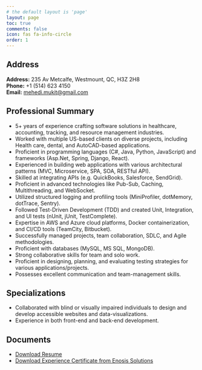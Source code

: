 ```yaml
---
# the default layout is 'page'
layout: page
toc: true
comments: false
icon: fas fa-info-circle
order: 1
---
```


## Address
**Address:** 235 Av Metcalfe, Westmount, QC, H3Z 2H8  
**Phone:** +1 (514) 623 4150  
**Email:** mehedi.mukit@gmail.com

## Professional Summary
-	5+ years of experience crafting software solutions in healthcare, accounting, tracking, and resource management industries.
- Worked with multiple US-based clients on diverse projects, including Health care, dental, and AutoCAD-based applications.
-	Proficient in programming languages (C#, Java, Python, JavaScript) and frameworks (Asp.Net, Spring, Django, React).
-	Experienced in building web applications with various architectural patterns (MVC, Microservice, SPA, SOA, RESTful API).
-	Skilled at integrating APIs (e.g. QuickBooks, Salesforce, SendGrid).
-	Proficient in advanced technologies like Pub-Sub, Caching, Multithreading, and WebSocket.
-	Utilized structured logging and profiling tools (MiniProfiler, dotMemory, dotTrace, Sentry).
-	Followed Test-Driven Development (TDD) and created Unit, Integration, and UI tests (nUnit, jUnit, TestComplete).
-	Expertise in AWS and Azure cloud platforms, Docker containerization, and CI/CD tools (TeamCity, Bitbucket).
-	Successfully managed projects, team collaboration, SDLC, and Agile methodologies.
-	Proficient with databases (MySQL, MS SQL, MongoDB).
-	Strong collaborative skills for team and solo work.
- Proficient in designing, planning, and evaluating testing strategies for various applications/projects.
- Possesses excellent communication and team-management skills.

## Specializations
- Collaborated with blind or visually impaired individuals to design and develop accessible websites and data-visualizations.
- Experience in both front-end and back-end development.

## Documents
- [Download Resume](resume_link_here)
- [Download Experience Certificate from Enosis Solutions](certificate_link_here)


